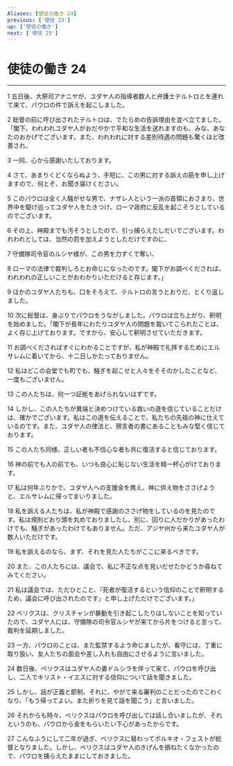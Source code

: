 ```yaml
---
Aliases: [使徒の働き 24]
previous: ['使徒 23']
up: ['使徒の働き']
next: ['使徒 25']
---
```

# 使徒の働き 24

***




1 
五日後、大祭司アナニヤが、ユダヤ人の指導者数人と弁護士テルトロとを連れて来て、パウロの件で訴えを起こしました。 



2 
総督の前に呼び出されたテルトロは、でたらめの告訴理由を並べ立てました。「閣下。われわれユダヤ人がおだやかで平和な生活を送れますのも、みな、あなたのおかげでございます。また、われわれに対する差別待遇の問題も驚くほど改善され、 



3 
一同、心から感謝いたしております。 



4 
さて、あまりくどくならぬよう、手短に、この男に対する訴えの筋を申し上げますので、何とぞ、お聞き届けください。 



5 
このパウロは全く人騒がせな男で、ナザレ人という一派の首領におさまり、世界中を駆け巡ってユダヤ人をたきつけ、ローマ政府に反乱を起こそうとしているのでございます。 



6 
その上、神殿までも汚そうとしたので、引っ捕らえたしだいでございます。われわれとしては、当然の罰を加えようとしただけですのに、 



7 
守備隊司令官のルシヤ様が、この男を力ずくで奪い、 



8 
ローマの法律で裁判しろとお命じになったのです。閣下がお調べくだされば、われわれの正しいことがおわかりいただけると存じます。」 



9 
ほかのユダヤ人たちも、口をそろえて、テルトロの言うとおりだ、とくり返しました。 



10 
次に総督は、身ぶりでパウロをうながしました。パウロは立ち上がり、釈明を始めました。「閣下が長年にわたりユダヤ人の問題を裁いてこられたことは、よく存じ上げております。ですから、安心して釈明させていただきます。 



11 
お調べくださればすぐにわかることですが、私が神殿で礼拝するためにエルサレムに着いてから、十二日しかたっておりません。 



12 
私はどこの会堂でも町でも、騒ぎを起こせと人々をそそのかしたことなど、一度もございません。 



13 
この人たちは、何一つ証拠をあげられないはずです。 



14 
しかし、この人たちが異端と決めつけている救いの道を信じていることだけは、確かでございます。私はこの道を伝えることで、私たちの先祖の神に仕えているのです。また、ユダヤ人の律法と、預言者の書にあることもみな堅く信じております。 



15 
この人たち同様、正しい者も不信心な者も共に復活すると信じております。 



16 
神の前でも人の前でも、いつも良心に恥じない生活を精一杯心がけております。 



17 
私は何年ぶりかで、ユダヤ人への支援金を携え、神に供え物をささげようと、エルサレムに帰ってまいりました。 



18 
私を訴える人たちは、私が神殿で感謝のささげ物をしているのを見たのです。私は規則どおり頭を丸めておりましたし、別に、回りに人だかりがあったわけでも、騒ぎがあったわけでもありません。ただ、アジヤ州から来たユダヤ人が数人いただけです。 



19 
私を訴えるのなら、まず、それを見た人たちがここに来るべきです。 



20 
また、この人たちには、議会で、私に不正な点を見いだせたかどうか尋ねてみてください。 



21 
私は議会では、ただひとこと、『死者が復活するという信仰のことで釈明するため、議会に呼び出されたのです』と申し上げただけでございます。」 



22 
ペリクスは、クリスチャンが暴動を引き起こしたりはしないことを知っていたので、ユダヤ人には、守備隊の司令官ルシヤが来てから片をつけると言って、裁判を延期しました。 



23 
一方、パウロのことは、また監禁するよう命じましたが、看守には、丁重に取り扱い、友人たちの面会や差し入れも自由にさせるように言いました。 



24 
数日後、ペリクスはユダヤ人の妻ドルシラを伴って来て、パウロを呼び出し、二人でキリスト・イエスに対する信仰について話を聞きました。 



25 
しかし、話が正義と節制、それに、やがて来る審判のことだったのでこわくなり、「もう帰ってよい。また折りを見て話を聞こう」と言いました。 



26 
それからも時々、ペリクスはパウロを呼び出しては話し合いましたが、それというのも、パウロから金をもらいたい下心があったからです。 



27 
こんなふうにして二年が過ぎ、ペリクスに替わってポルキオ・フェストが総督となりました。しかし、ペリクスはユダヤ人のきげんを損ねたくなかったので、パウロを捕らえたままにしておきました。

